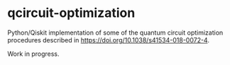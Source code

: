 # qcircuit-optimization

Python/Qiskit implementation of some of the quantum circuit optimization procedures described in https://doi.org/10.1038/s41534-018-0072-4.

Work in progress.
